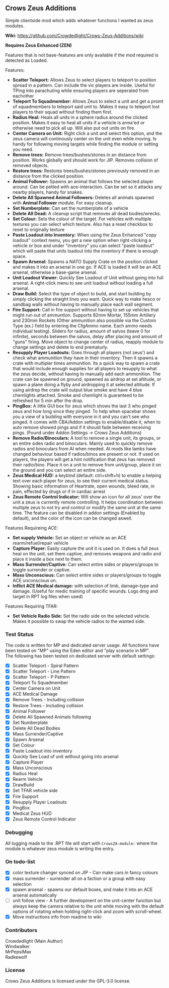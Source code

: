 ## Crows Zeus Additions

Simple clientside mod which adds whatever functions I wanted as zeus modules.

**Wiki:** https://github.com/Crowdedlight/Crows-Zeus-Additions/wiki

**Requires Zeus Enhanced (ZEN)**  

Features that is not base-features are only available if the mod required is detected as Loaded. 

Features:   
* **Scatter Teleport:** Allows Zeus to select players to teleport to position spread in a pattern. Can include the vic players are inside. Useful for TPing into parachuting while ensuring players are seperated from eachother 
* **Teleport To Squadmember:** Allows Zeus to select a unit and get a promt of squadmembers to teleport said unit to. Makes it easy to teleport lost players to their squad without finding them first.
* **Radius Heal:** Heals all units in a sphere radius around the clicked position. Makes it easy to heal all units if a vehicle is arma'ed or otherwise need to pick all up. Will also put out units on fire.
* **Center Camera on Unit:** Right click a unit and select this option, and the zeus camera will continously center on the unit even while moving. Is handy for following moving targets while finding the module or setting you need.
* **Remove trees:** Remove trees/bushes/stones in an distance from position. Works globally and should work for JIP. Removes collision of removed objects.
* **Restore trees:** Restores trees/bushes/stones previously removed in an distance from the clicked position.
* **Animal Follower:** Spawns an animal that follows the selected player around. Can be petted with ace-interaction. Can be set so it attacks any nearby players, handy for snakes. 
* **Delete All Spawned Animal Followers:** Deletes all animals spawned with **Animal Follower** module. For easy cleanup.
* **Set Numberplate:** Can set the numberplate of a vehicle
* **Delete All Dead:** A cleanup script that removes all dead bodies/wrecks.
* **Set Colour:** Sets the colour of the target. For vehicles with multiple textures you can select which texture. Also has a reset checkbox to reset to originally texture
* **Paste Loadout into Inventory:** When using the Zeus Enhanced "copy loadout" context menu, you get a new option when right-clicking a vehicle or box and under "inventory" you can select "paste loadout" which will paste that units loadout into the inventory if there is enough space. 
* **Spawn Arsenal:** Spawns a NATO Supply Crate on the position clicked and makes it into an arsenal in one go. If ACE is loaded it will be an ACE arsenal, otherwise a base-game arsenal.    
* **Unit Loadout Viewer:** Quickly See Loadout of Unit without going into full arsenal. A right-click menu to see unit loadout without loading a full arsenal.  
* **Draw Build:** Select the type of object to build, and start building by simply clicking the straight lines you want. Quick way to make hesco or sandbag walls without having to manually place each wall segment.     
* **Fire Support:** Call in fire support without having to set up vehicles that might run out of ammuntion. Supports 82mm Mortar, 155mm Artillery and 230mm Rockets (Other ammunition also possible via the Custom Type (ex.) field by entering the CfgAmmo name. Each ammo needs individual testing). Sliders for radius, amount of salvos (leave 0 for infinite), seconds between the salvos, delay after placing and amount of "guns" firing. Move object to change center of radius, reapply module to change settings and delete to end prematurly.  
* **Resupply Player Loadouts:** Goes through all players (not zeus') and check what ammunition they have in their inventory. Then it spawns a crate with multipler times ammunition. Its a quick way to spawn a crate that would include enough supplies for all players to resupply to what the zeus decide, without having to manually add each ammonition. The crate can be spawned on ground, spawned as airdrop at set altitude, or spawn a plane doing a flyby and airdropping it at selected altitude. If using airdrop the crate will output blue smoke and have 4 blue chemlights attached. Smoke and chemlight is guaranteed to be refreshed for 5 min after the drop.   
* **PingBox:** A little GUI box for zeus which shows the last 3 who pinged zeus and how long since they pinged. To help when spacebar shows you a view of a building with everyone in it and you can't see who pinged. It comes with CBA/Addon settings to enable/disable it, when to auto remove showed pings and if it should fade between receiving pings. (Found under Addon Settings -> Crows Zeus Additions)  
* **Remove Radio/Binoculars:** A tool to remove a single unit, its groups, or an entire sides radio and binoculars. Mainly used to quickly remove radios and binoculars from AI when needed. AI mods like lambs have changed behaviour based if radios/binos are present or not. If used on players, the players will get a hint notification that zeus has removed their radio/bino. Place it on a unit to remove from unit/group, place it on the ground and you can select an entire side. 
* **Zeus Medical HUD:** a keybind (default: ctrl+shift+h) to enable a helping text over each player for zeus, to see their current medical status. Showing basic information of Heartrate, open wounds, bleed rate, in pain, effected by drugs or if in cardiac arrest 
* **Zeus Remote Control Indicator:** Will show an icon for all zeus' over the unit a zeus is currently remote controlling. It helps coordination between multiple zeus to not try and control or modify the same unit at the same time. The feature can be disabled in addon settings (Enabled by default), and the color of the icon can be changed aswell. 

Features Requireing ACE:   
* **Set supply Vehicle:** Set an object or vehicle as an ACE rearm/refuel/repair vehicle
* **Capture Player:** Easily capture the unit it is used on. It does a full zeus heal on the unit, set them captive, and removes weapons and radio and place it inside a box next to them.  
* **Mass Surrender/Captive:** Can select entire sides or players/groups to toggle surrender or captive. 
* **Mass Unconscious:** Can select entire sides or players/groups to toggle ACE unconscious on. 
* **Inflict ACE Medical damage:** with selection of limb, damage-type and damage. (Useful for medic training of specific wounds. Logs dmg and target in RPT log files when used)

Features Requiring TFAR:  
* **Set Vehicle Radio Side:** Set the radio side on the selected vehicle. Makes it possible to swap the vehicle radios to the wanted side.  

### Test Status
The code is written for MP and dedicated server usage. All functions have been tested on "MP" using the Eden editor and "play scenario in MP".    
The following has been tested on dedicated server with default settings:

- [X] Scatter Teleport - Spiral Pattern
- [X] Scatter Teleport - Line Pattern
- [X] Scatter Teleport - P Pattern
- [X] Teleport To Squadmember
- [X] Center Camera on Unit
- [X] ACE Medical Damage
- [X] Remove Trees - Including collision
- [X] Restore Trees - Including collision
- [X] Animal Follower
- [X] Delete All Spawned Animals following 
- [X] Set Numberplate
- [X] Delete All Dead Bodies
- [X] Mass Surrender/Captive
- [X] Spawn Arsenal
- [X] Set Colour
- [X] Paste Loadout into inventory
- [X] Quickly See Load of unit without going into arsenal 
- [X] Capture Player  
- [X] Mass Unconscious
- [X] Radius Heal
- [X] Rearm Vehicle
- [X] DrawBuild
- [X] Set TFAR vehicle side
- [X] Fire Support
- [X] Resupply Player Loadouts
- [X] PingBox
- [X] Medical Zeus HUD
- [X] Zeus Remote Control Indicator

### Debugging
All logging made to the .RPT file will start with ``CrowsZA-module:`` where the module is whatever zeus module is writing the entry.

### On todo-list
- [X] color texture changer synced on JIP - Can make cars in fancy colours
- [X] mass surrender - surrender all on a faction or a group with easy selection
- [X] spawn arsenal - spawns our default boxes, and make it into an ACE arsenal automatically
- [ ] unit follow view - A further development on the unit-center function but always keep the camera relative to the unit while moving with the default options of rotating when holding right-click and zoom with scroll-wheel.
- [X] Move instructions info from readme to wiki

### Contributors
Crowdedlight (Main Author)  
Windwalker  
MrPepsiMax   
Radkewolf

### License
Crows Zeus Additions is licensed under the GPL-3.0 license.


